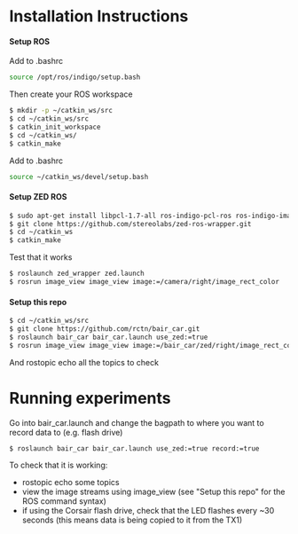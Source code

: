# Installation Instructions
#### Setup ROS

Add to .bashrc
```bash
source /opt/ros/indigo/setup.bash
```

Then create your ROS workspace
```bash
$ mkdir -p ~/catkin_ws/src
$ cd ~/catkin_ws/src
$ catkin_init_workspace
$ cd ~/catkin_ws/
$ catkin_make
```

Add to .bashrc
```bash
source ~/catkin_ws/devel/setup.bash
```

#### Setup ZED ROS

```bash
$ sudo apt-get install libpcl-1.7-all ros-indigo-pcl-ros ros-indigo-image-view
$ git clone https://github.com/stereolabs/zed-ros-wrapper.git
$ cd ~/catkin_ws
$ catkin_make
```

Test that it works
```bash
$ roslaunch zed_wrapper zed.launch
$ rosrun image_view image_view image:=/camera/right/image_rect_color
```

#### Setup this repo

```bash
$ cd ~/catkin_ws/src
$ git clone https://github.com/rctn/bair_car.git
$ roslaunch bair_car bair_car.launch use_zed:=true
$ rosrun image_view image_view image:=/bair_car/zed/right/image_rect_color
```

And rostopic echo all the topics to check

# Running experiments

Go into bair_car.launch and change the bagpath to where you want to record data to (e.g. flash drive)

```bash
$ roslaunch bair_car bair_car.launch use_zed:=true record:=true
```

To check that it is working:
- rostopic echo some topics
- view the image streams using image_view (see "Setup this repo" for the ROS command syntax)
- if using the Corsair flash drive, check that the LED flashes every ~30 seconds (this means data is being copied to it from the TX1)
